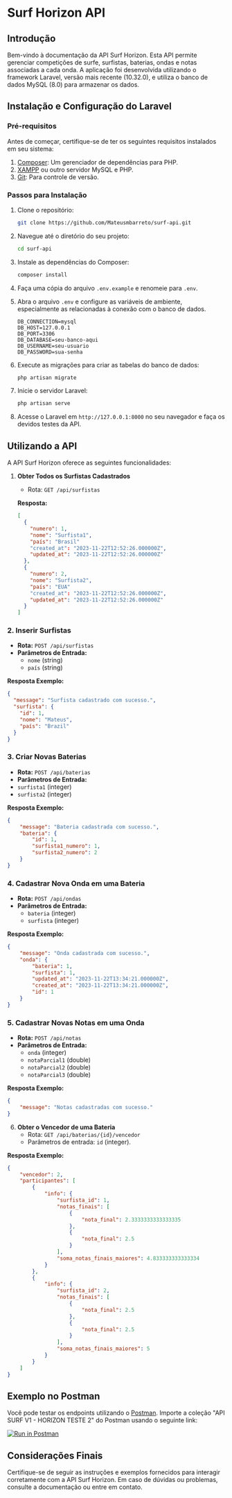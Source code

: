 # Surf Horizon API

## Introdução

Bem-vindo à documentação da API Surf Horizon. Esta API permite gerenciar competições de surfe, surfistas, baterias, ondas e notas associadas a cada onda. A aplicação foi desenvolvida utilizando o framework Laravel, versão mais recente (10.32.0), e utiliza o banco de dados MySQL (8.0) para armazenar os dados.

## Instalação e Configuração do Laravel

### Pré-requisitos

Antes de começar, certifique-se de ter os seguintes requisitos instalados em seu sistema:

1. [Composer](https://getcomposer.org/): Um gerenciador de dependências para PHP.
2. [XAMPP](https://www.apachefriends.org/index.html) ou outro servidor MySQL e PHP.
3. [Git](https://git-scm.com/downloads): Para controle de versão.

### Passos para Instalação

1. Clone o repositório:

    ```bash
    git clone https://github.com/Mateusmbarreto/surf-api.git
    ```

2. Navegue até o diretório do seu projeto:

    ```bash
    cd surf-api
    ```

3. Instale as dependências do Composer:

    ```bash
    composer install
    ```

4. Faça uma cópia do arquivo `.env.example` e renomeie para `.env`.

   
5.  Abra o arquivo `.env` e configure as variáveis de ambiente, especialmente as relacionadas à conexão com o banco de dados.

       ```dotenv
       DB_CONNECTION=mysql
       DB_HOST=127.0.0.1
       DB_PORT=3306
       DB_DATABASE=seu-banco-aqui      
       DB_USERNAME=seu-usuario
       DB_PASSWORD=sua-senha
       ```


6. Execute as migrações para criar as tabelas do banco de dados:

    ```bash
    php artisan migrate
    ```

7. Inicie o servidor Laravel:

    ```bash
    php artisan serve
    ```

8. Acesse o Laravel em `http://127.0.0.1:8000` no seu navegador e faça os devidos testes da API.

## Utilizando a API

A API Surf Horizon oferece as seguintes funcionalidades:

1. **Obter Todos os Surfistas Cadastrados**
   - Rota: `GET /api/surfistas`
  
    **Resposta:**
   ```json
   [
     {
       "numero": 1,
       "nome": "Surfista1",
       "país": "Brasil"
       "created_at": "2023-11-22T12:52:26.000000Z",
       "updated_at": "2023-11-22T12:52:26.000000Z"   
     },
     {
       "numero": 2,
       "nome": "Surfista2",
       "país": "EUA"
       "created_at": "2023-11-22T12:52:26.000000Z",
       "updated_at": "2023-11-22T12:52:26.000000Z"   
     }
   ]
   ```
   
### 2. Inserir Surfistas
- **Rota:** `POST /api/surfistas`
- **Parâmetros de Entrada:**
  - `nome` (string)
  - `país` (string)

**Resposta Exemplo:**
```json
{
  "message": "Surfista cadastrado com sucesso.",
  "surfista": {
    "id": 1,
    "nome": "Mateus",
    "país": "Brazil"
  }
}
```

### 3. Criar Novas Baterias
- **Rota:** `POST /api/baterias`
- **Parâmetros de Entrada:**
- `surfista1` (integer)
- `surfista2` (integer)

**Resposta Exemplo:**
```json
{
    "message": "Bateria cadastrada com sucesso.",
    "bateria": {
        "id": 1,
        "surfista1_numero": 1,
        "surfista2_numero": 2
    }
}
```

### 4. Cadastrar Nova Onda em uma Bateria
- **Rota:** `POST /api/ondas`
- **Parâmetros de Entrada:**
  - `bateria` (integer)
  - `surfista` (integer)

**Resposta Exemplo:**
```json
{
    "message": "Onda cadastrada com sucesso.",
    "onda": {
        "bateria": 1,
        "surfista": 1,
        "updated_at": "2023-11-22T13:34:21.000000Z",
        "created_at": "2023-11-22T13:34:21.000000Z",
        "id": 1
    }
}
```
     
### 5. Cadastrar Novas Notas em uma Onda
- **Rota:** `POST /api/notas`
- **Parâmetros de Entrada:**
  - `onda` (integer)
  - `notaParcial1` (double)
  - `notaParcial2` (double)
  - `notaParcial3` (double)

**Resposta Exemplo:**
```json
{
    "message": "Notas cadastradas com sucesso."
}
```

6. **Obter o Vencedor de uma Bateria**
   - Rota: `GET /api/baterias/{id}/vencedor`
   - Parâmetros de entrada: `id` (integer).

**Resposta Exemplo:**
```json
{
    "vencedor": 2,
    "participantes": [
        {
            "info": {
                "surfista_id": 1,
                "notas_finais": [
                    {
                        "nota_final": 2.3333333333333335
                    },
                    {
                        "nota_final": 2.5
                    }
                ],
                "soma_notas_finais_maiores": 4.833333333333334
            }
        },
        {
            "info": {
                "surfista_id": 2,
                "notas_finais": [
                    {
                        "nota_final": 2.5
                    },
                    {
                        "nota_final": 2.5
                    }
                ],
                "soma_notas_finais_maiores": 5
            }
        }
    ]
}
```

## Exemplo no Postman

Você pode testar os endpoints utilizando o [Postman](https://www.postman.com/). Importe a coleção "API SURF V1 - HORIZON TESTE 2" do Postman usando o seguinte link:

[![Run in Postman](https://run.pstmn.io/button.svg)](https://app.getpostman.com/run-collection/30099208-e66491d3-77a5-445e-8e55-235b3abd8353)

## Considerações Finais

Certifique-se de seguir as instruções e exemplos fornecidos para interagir corretamente com a API Surf Horizon. Em caso de dúvidas ou problemas, consulte a documentação ou entre em contato.
